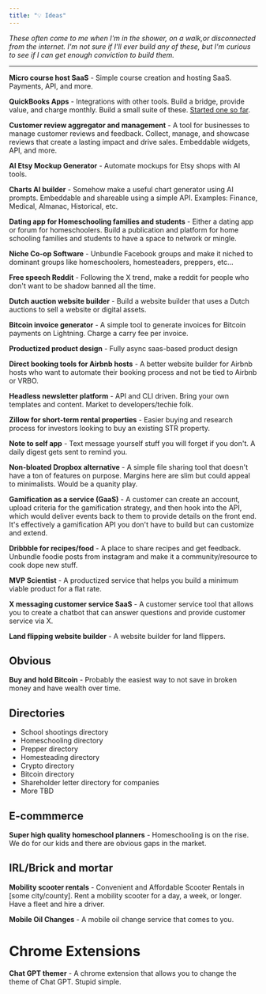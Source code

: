 ```yaml
---
title: "💡 Ideas"
---
```


_These often come to me when I'm in the shower, on a walk,or disconnected from the internet. I'm not sure if I'll ever build any of these, but I'm curious to see if I can get enough conviction to build them._

---

**Micro course host SaaS** - Simple course creation and hosting SaaS. Payments, API, and more.

**QuickBooks Apps** - Integrations with other tools. Build a bridge, provide value, and charge monthly. Build a small suite of these. [Started one so far](https://calenbooks.com).

**Customer review aggregator and management** - A tool for businesses to manage customer reviews and feedback. Collect, manage, and showcase reviews that create a lasting impact and drive sales. Embeddable widgets, API, and more.

**AI Etsy Mockup Generator** - Automate mockups for Etsy shops with AI tools.

**Charts AI builder** - Somehow make a useful chart generator using AI prompts. Embeddable and shareable using a simple API. Examples: Finance, Medical, Almanac, Historical, etc.

**Dating app for Homeschooling families and students** - Either a dating app or forum for homeschoolers. Build a publication and platform for home schooling families and students to have a space to network or mingle.

**Niche Co-op Software** - Unbundle Facebook groups and make it niched to dominant groups like homeschoolers, homesteaders, preppers, etc...

**Free speech Reddit** - Following the X trend, make a reddit for people who don't want to be shadow banned all the time.

**Dutch auction website builder** - Build a website builder that uses a Dutch auctions to sell a website or digital assets.

**Bitcoin invoice generator** - A simple tool to generate invoices for Bitcoin payments on Lightning. Charge a carry fee per invoice.

**Productized product design** - Fully async saas-based product design

**Direct booking tools for Airbnb hosts** - A better website builder for Airbnb hosts who want to automate their booking process and not be tied to Airbnb or VRBO.

**Headless newsletter platform** - API and CLI driven. Bring your own templates and content. Market to developers/techie folk.

**Zillow for short-term rental properties** - Easier buying and research process for investors looking to buy an existing STR property.

**Note to self app** - Text message yourself stuff you will forget if you don't. A daily digest gets sent to remind you.

**Non-bloated Dropbox alternative** - A simple file sharing tool that doesn't have a ton of features on purpose. Margins here are slim but could appeal to minimalists. Would be a quanity play.

**Gamification as a service (GaaS)** - A customer can create an account, upload criteria for the gamification strategy, and then hook into the API, which would deliver events back to them to provide details on the front end. It's effectively a gamification API you don't have to build but can customize and extend.

**Dribbble for recipes/food** - A place to share recipes and get feedback. Unbundle foodie posts from instagram and make it a community/resource to cook dope new stuff.

**MVP Scientist** - A productized service that helps you build a minimum viable product for a flat rate.

**X messaging customer service SaaS** - A customer service tool that allows you to create a chatbot that can answer questions and provide customer service via X.

**Land flipping website builder** - A website builder for land flippers.

## Obvious

**Buy and hold Bitcoin** - Probably the easiest way to not save in broken money and have wealth over time.

## Directories

- School shootings directory
- Homeschooling directory
- Prepper directory
- Homesteading directory
- Crypto directory
- Bitcoin directory
- Shareholder letter directory for companies
- More TBD

## E-commmerce

**Super high quality homeschool planners** - Homeschooling is on the rise. We do for our kids and there are obvious gaps in the market.

## IRL/Brick and mortar

**Mobility scooter rentals** - Convenient and Affordable Scooter Rentals in [some city/county]. Rent a mobility scooter for a day, a week, or longer. Have a fleet and hire a driver.

**Mobile Oil Changes** - A mobile oil change service that comes to you.

# Chrome Extensions

**Chat GPT themer** - A chrome extension that allows you to change the theme of Chat GPT. Stupid simple.
